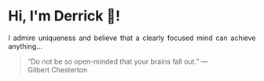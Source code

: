# Hi, I'm Derrick 👋!
<p align="justify">I admire uniqueness and believe that a clearly focused mind can achieve anything...</p> 
<!-- #quote-start -->
<blockquote>&ldquo;Do not be so open-minded that your brains fall out.&rdquo; &mdash; <footer>Gilbert Chesterton</footer></blockquote>
<!-- #quote-end -->

